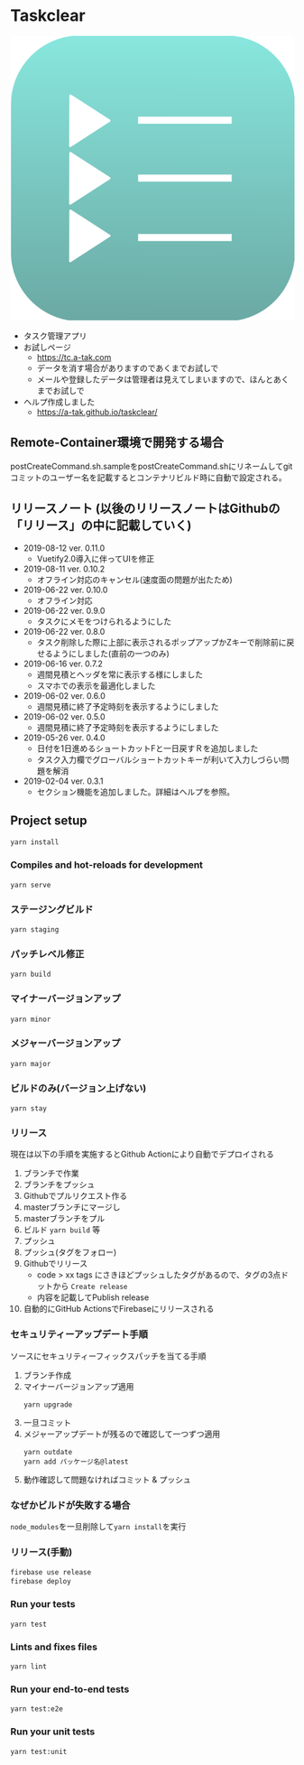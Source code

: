 # Taskclear

![](./public/img/logo.svg)

* タスク管理アプリ
* お試しページ
  * https://tc.a-tak.com
  * データを消す場合がありますのであくまでお試しで
  * メールや登録したデータは管理者は見えてしまいますので、ほんとあくまでお試しで
* ヘルプ作成しました
  * https://a-tak.github.io/taskclear/

## Remote-Container環境で開発する場合

postCreateCommand.sh.sampleをpostCreateCommand.shにリネームしてgitコミットのユーザー名を記載するとコンテナリビルド時に自動で設定される。

## リリースノート (以後のリリースノートはGithubの「リリース」の中に記載していく)
* 2019-08-12 ver. 0.11.0
  * Vuetify2.0導入に伴ってUIを修正
* 2019-08-11 ver. 0.10.2
  * オフライン対応のキャンセル(速度面の問題が出たため)
* 2019-06-22 ver. 0.10.0
  * オフライン対応
* 2019-06-22 ver. 0.9.0
  * タスクにメモをつけられるようにした
* 2019-06-22 ver. 0.8.0
  * タスク削除した際に上部に表示されるポップアップかZキーで削除前に戻せるようにしました(直前の一つのみ)
* 2019-06-16 ver. 0.7.2
  * 週間見積とヘッダを常に表示する様にしました
  * スマホでの表示を最適化しました
* 2019-06-02 ver. 0.6.0
  * 週間見積に終了予定時刻を表示するようにしました
* 2019-06-02 ver. 0.5.0
  * 週間見積に終了予定時刻を表示するようにしました
* 2019-05-26 ver. 0.4.0
  * 日付を1日進めるショートカットFと一日戻すＲを追加しました
  * タスク入力欄でグローバルショートカットキーが利いて入力しづらい問題を解消
* 2019-02-04 ver. 0.3.1
  * セクション機能を追加しました。詳細はヘルプを参照。

## Project setup
```
yarn install
```

### Compiles and hot-reloads for development
```
yarn serve
```

###  ステージングビルド
```
yarn staging
```

### パッチレベル修正
```
yarn build
```

### マイナーバージョンアップ
```
yarn minor
```

###  メジャーバージョンアップ
```
yarn major
```
### ビルドのみ(バージョン上げない)
```
yarn stay
```

### リリース

現在は以下の手順を実施するとGithub Actionにより自動でデプロイされる

1. ブランチで作業
1. ブランチをプッシュ
1. Githubでプルリクエスト作る
1. masterブランチにマージし
1. masterブランチをプル
1. ビルド `yarn build` 等
1. プッシュ
1. プッシュ(タグをフォロー)
1. Githubでリリース
    * code > xx tags にさきほどプッシュしたタグがあるので、タグの3点ドットから `Create release`
    * 内容を記載してPublish release
1. 自動的にGitHub ActionsでFirebaseにリリースされる

### セキュリティーアップデート手順

ソースにセキュリティーフィックスパッチを当てる手順

1. ブランチ作成
1. マイナーバージョンアップ適用
    ```
    yarn upgrade
    ```
1. 一旦コミット
2. メジャーアップデートが残るので確認して一つずつ適用
    ```
    yarn outdate
    yarn add パッケージ名@latest
    ```
3. 動作確認して問題なければコミット & プッシュ

### なぜかビルドが失敗する場合

```node_modules```を一旦削除して```yarn install```を実行

### リリース(手動)

```
firebase use release
firebase deploy
```

### Run your tests
```
yarn test
```

### Lints and fixes files
```
yarn lint
```

### Run your end-to-end tests
```
yarn test:e2e
```

### Run your unit tests
```
yarn test:unit
```
